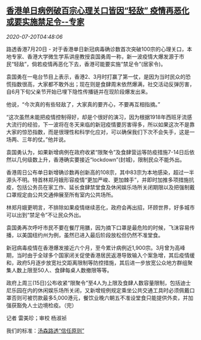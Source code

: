 <!--1595220823000-->
[香港单日病例破百宗心理关口皆因“轻敌” 疫情再恶化或要实施禁足令--专家](https://cn.reuters.com/article/hk-covid-infection-0720-idCNKCS24L0DN)
------

<div><i>2020-07-20T04:48:06</i></div><div class="StandardArticleBody_body"><p>路透香港7月20日 - 对于香港单日新冠病毒确诊数首次突破100宗的心理关口，本地专家、香港大学微生学系讲座教授袁国勇周一称，新一波疫情大爆发源于市民“轻敌”，倘若疫情再恶化下去，香港可能要实施“禁足令”(居家令)。 </p><p>袁国勇在一电台节目上表示，香港2、3月时打赢了第一仗，是因为当时民众的恐慌指数很高，大家都不敢外出；现在则是食肆周末依然爆满，社交活动反弹厉害，自6月下旬父亲节开始已埋下隐性传播链并在现阶段爆发出来。 </p><p>他说，“今次真的有些轻敌了，大家真的要齐心，不要再互相指摘。” </p><p>“这次虽然未能把疫情控制得好，却是个很好的演习，因为根据1918年西班牙流感大流行的经验，下一波将在冬天来临的新冠疫情要厉害得多，所以如果这次不是靠大家的惊恐指数，而是很理性和科学化应对，可以确保我们下次不会失手，这是一场两、三年的仗。”他并说。 </p><p>袁国勇认为，如果新增病例在政府收紧“限聚令”及食肆营运等防疫措施7-14日后依然以几何级数上升，香港确实要接近“lockdown”(封城)，限制民众不能外出。 </p><p>香港周日公布单日新增确诊数再创新高的108宗，其中83宗为本地感染，超过一半源头不明。特首林郑月娥形容疫情“更加严峻、更加棘手”，并即时加推多项措施抗疫，包括公务员在家工作、延长食肆禁堂食及休闲娱乐场所关闭期限以及把强制戴口罩规定由公共交通伸展至所有室内公共场所。 </p><p>林郑月娥更明言，不排除如果疫情继续恶化，政府会再出招，环顾世界，好多城市可以出到“禁足令”不让民众外出。 </p><p>袁国勇再次呼吁市民不要在餐厅用膳，因为摘下口罩是最危险的时候，飞沫容易传播，以美国纽约州为例，虽然已进入最后阶段放松但仍然不准堂食。 </p><p>新冠病毒疫情在香港爆发接近六个月，至今累计病例近1,900宗。3月曾为高峰期，当时由于全球多个国家闭关促使香港居民返港导致输入个案急增，其后疫情缓和，政府5月逐步放宽社交距离限制等防控措施，其后进一步放宽公众地方群组聚集人数上限至50人、食肆每桌人数撤限等等。 </p><p>政府上周三(15日)公布收紧“限聚令”至4人为上限及食肆人数容量限制，包括迪士尼乐园在内的休闲娱乐场所关闭，又新增规例规定乘坐公共交通工具时必须佩戴口罩否则可被罚款最多5,000港元，餐饮业晚六朝五不准设堂食只能提供外卖，并加强获豁免人士边境检疫。（完） </p><div class="Attribution_container"><div class="Attribution_attribution"><p class="Attribution_content">记者 雷美珍；审校 杨淑祯 </p></div></div><div class="StandardArticleBody_trustBadgeContainer"><span class="StandardArticleBody_trustBadgeTitle">我们的标准：</span><span class="trustBadgeUrl"><a href="https://www.thomsonreuters.cn/content/dam/openweb/documents/pdf/china/brochures/about-us-1.pdf">汤森路透“信任原则”</a></span></div></div>
